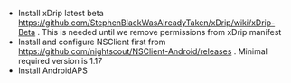 * Install xDrip latest beta https://github.com/StephenBlackWasAlreadyTaken/xDrip/wiki/xDrip-Beta . This is needed until we remove permissions from xDrip manifest
* Install and configure NSClient first from https://github.com/nightscout/NSClient-Android/releases . Minimal required version is 1.17
* Install AndroidAPS